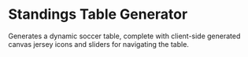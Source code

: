 Standings Table Generator
===

Generates a dynamic soccer table, complete with client-side generated canvas jersey icons and sliders for navigating the table.
